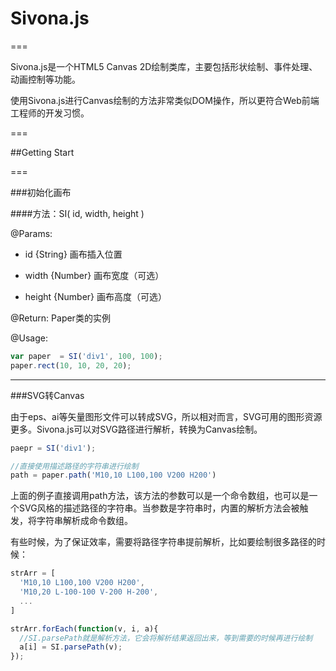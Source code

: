 # Sivona.js
===

Sivona.js是一个HTML5 Canvas 2D绘制类库，主要包括形状绘制、事件处理、动画控制等功能。

使用Sivona.js进行Canvas绘制的方法非常类似DOM操作，所以更符合Web前端工程师的开发习惯。

===

##Getting Start

===

###初始化画布

####方法：SI( id, width, height )
	
@Params:

 - id {String} 画布插入位置

 - width {Number} 画布宽度（可选）

 - height {Number} 画布高度（可选）

@Return: Paper类的实例

@Usage:

```js
var paper  = SI('div1', 100, 100);
paper.rect(10, 10, 20, 20);
```

---

###SVG转Canvas

由于eps、ai等矢量图形文件可以转成SVG，所以相对而言，SVG可用的图形资源更多。Sivona.js可以对SVG路径进行解析，转换为Canvas绘制。

```js
paepr = SI('div1');

//直接使用描述路径的字符串进行绘制
path = paper.path('M10,10 L100,100 V200 H200')
```

上面的例子直接调用path方法，该方法的参数可以是一个命令数组，也可以是一个SVG风格的描述路径的字符串。当参数是字符串时，内置的解析方法会被触发，将字符串解析成命令数组。

有些时候，为了保证效率，需要将路径字符串提前解析，比如要绘制很多路径的时候：

```js
strArr = [
  'M10,10 L100,100 V200 H200',
  'M10,20 L-100-100 V-200 H-200',
  ...
]

strArr.forEach(function(v, i, a){
  //SI.parsePath就是解析方法，它会将解析结果返回出来，等到需要的时候再进行绘制
  a[i] = SI.parsePath(v);
});

```


